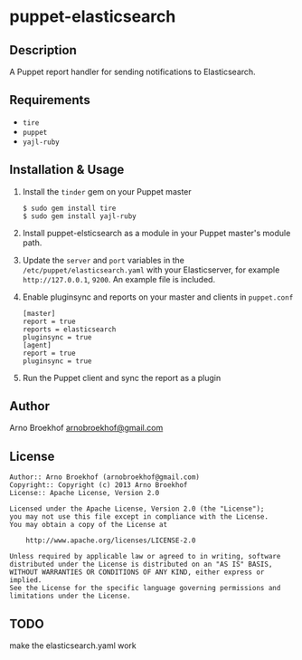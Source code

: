 puppet-elasticsearch
===============

Description
-----------

A Puppet report handler for sending notifications to Elasticsearch.

Requirements
------------

* `tire`
* `puppet`
* `yajl-ruby`

Installation & Usage
--------------------

1.  Install the `tinder` gem on your Puppet master

        $ sudo gem install tire
        $ sudo gem install yajl-ruby 

2.  Install puppet-elsticsearch as a module in your Puppet master's module
path.

3.  Update the `server` and `port` variables in the
    `/etc/puppet/elasticsearch.yaml` with your Elasticserver, for example
    `http://127.0.0.1`, `9200`. An example file is included.

4.  Enable pluginsync and reports on your master and clients in `puppet.conf`

        [master]
        report = true
        reports = elasticsearch
        pluginsync = true
        [agent]
        report = true
        pluginsync = true

5.  Run the Puppet client and sync the report as a plugin

Author
------

Arno Broekhof <arnobroekhof@gmail.com>

License
-------

    Author:: Arno Broekhof (arnobroekhof@gmail.com)
    Copyright:: Copyright (c) 2013 Arno Broekhof
    License:: Apache License, Version 2.0

    Licensed under the Apache License, Version 2.0 (the "License");
    you may not use this file except in compliance with the License.
    You may obtain a copy of the License at

        http://www.apache.org/licenses/LICENSE-2.0

    Unless required by applicable law or agreed to in writing, software
    distributed under the License is distributed on an "AS IS" BASIS,
    WITHOUT WARRANTIES OR CONDITIONS OF ANY KIND, either express or implied.
    See the License for the specific language governing permissions and
    limitations under the License.

TODO
----
make the elasticsearch.yaml work

